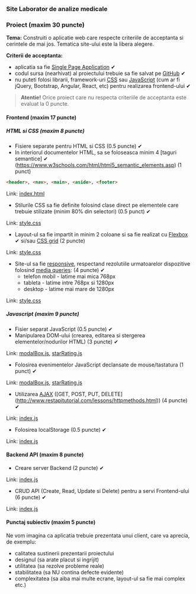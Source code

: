 ### Site Laborator de analize medicale

### Proiect (maxim 30 puncte)

**Tema:** Construiti o aplicatie web care respecte criteriile de acceptanta si cerintele de mai jos. Tematica site-ului este la libera alegere.

**Criterii de acceptanta:**

- aplicatia sa fie [Single Page Application](https://en.wikipedia.org/wiki/Single-page_application) ✔
- codul sursa (nearhivat) al proiectului trebuie sa fie salvat pe [GitHub](https://github.com/) ✔
- nu puteti folosi librarii, framework-uri [CSS](https://en.wikipedia.org/wiki/CSS_framework) sau [JavaScript](https://en.wikipedia.org/wiki/JavaScript_framework) (cum ar fi jQuery, Bootstrap, Angular, React, etc) pentru realizarea frontend-ului ✔

> **Atentie!** Orice proiect care nu respecta criteriile de acceptanta este evaluat la 0 puncte. 

#### Frontend (maxim 17 puncte)

##### HTML si CSS (maxim 8 puncte)

- Fisiere separate pentru HTML si CSS (0.5 puncte) ✔
- In interiorul documentelor HTML, sa se foloseasca minim 4 [taguri semantice] ✔ (https://www.w3schools.com/html/html5_semantic_elements.asp) (1 punct)
```html
<header>, <nav>, <main>, <aside>, <footer> 
```
Link: [index.html](public/index.html)
- Stilurile CSS sa fie definite folosind clase direct pe elementele care trebuie stilizate (minim 80% din selectori) (0.5 punct) ✔

Link: [style.css](public/css/style.css)
- Layout-ul sa fie impartit in minim 2 coloane si sa fie realizat cu [Flexbox](https://css-tricks.com/snippets/css/a-guide-to-flexbox/) ✔ si/sau [CSS grid](https://css-tricks.com/snippets/css/complete-guide-grid/) (2 puncte)

Link: [style.css](public/css/style.css)
- Site-ul sa fie [responsive](https://www.w3schools.com/html/html_responsive.asp), respectand rezolutiile urmatoarelor dispozitive folosind [media queries](https://www.uxpin.com/studio/blog/media-queries-responsive-web-design/): (4 puncte) ✔
  - telefon mobil - latime mai mica 768px
  - tableta - latime intre 768px si 1280px
  - desktop - latime mai mare de 1280px
  
Link: [style.css](public/css/style.css)

##### Javascript (maxim 9 puncte)

- Fisier separat JavaScript (0.5 puncte) ✔
- Manipularea DOM-ului (crearea, editarea si stergerea elementelor/nodurilor HTML) (3 puncte) ✔

Link: [modalBox.js](public/js/modalBox.js), [starRating.js](public/js/starRating.js)
- Folosirea evenimentelor JavaScript declansate de mouse/tastatura (1 punct) ✔

Link: [modalBox.js](public/js/modalBox.js), [starRating.js](public/js/starRating.js)
- Utilizarea [AJAX](https://www.w3schools.com/xml/ajax_intro.asp) ([GET, POST, PUT, DELETE]  (http://www.restapitutorial.com/lessons/httpmethods.html)) (4 puncte) ✔ 

Link: [index.js](public/js/index.js)
- Folosirea localStorage (0.5 puncte) ✔ 

Link: [index.js](public/js/index.js)

#### Backend API (maxim 8 puncte)

- Creare server Backend (2 puncte) ✔ 

Link: [index.js](app.js)
- CRUD API (Create, Read, Update si Delete) pentru a servi Frontend-ului (6 puncte) ✔ 

Link: [index.js](app.js)

#### Punctaj subiectiv (maxim 5 puncte)

Ne vom imagina ca aplicatia trebuie prezentata unui client, care va aprecia, de exemplu:

- calitatea sustinerii prezentarii proiectului
- designul (sa arate placut si ingrijit)
- utilitatea (sa rezolve probleme reale)
- stabilitatea (sa NU contina defecte evidente)
- complexitatea (sa aiba mai multe ecrane, layout-ul sa fie mai complex etc.)
